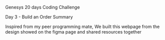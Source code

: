 Genesys 20 days Coding Challenge

Day 3 - Build an Order Summary

Inspired from my peer programming mate, We built this webpage from the design showed on the figma page and shared resources together